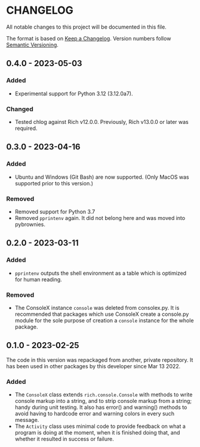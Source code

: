# CHANGELOG

All notable changes to this project will be documented in this file.

The format is based on [Keep a Changelog](https://keepachangelog.com/en/1.1.0/). Version numbers follow [Semantic Versioning](https://semver.org/spec/v2.0.0.html).


## 0.4.0 - 2023-05-03

### Added

- Experimental support for Python 3.12 (3.12.0a7).

### Changed

- Tested chlog against Rich v12.0.0. Previously, Rich v13.0.0 or later was required.

## 0.3.0 - 2023-04-16

### Added

- Ubuntu and Windows (Git Bash) are now supported. (Only MacOS was supported
  prior to this version.)

### Removed

- Removed support for Python 3.7
- Removed `pprintenv` again. It did not belong here and was moved into
  pybrownies.

## 0.2.0 - 2023-03-11

### Added

- `pprintenv` outputs the shell environment as a table which is optimized for human reading.

### Removed

- The ConsoleX instance `console` was deleted from consolex.py. It is
  recommended that packages which use ConsoleX create a console.py module for the sole purpose of creation a `console` instance for the whole package.


## 0.1.0 - 2023-02-25

The code in this version was repackaged from another, private repository. It has been used in other packages by this developer since Mar 13 2022.

### Added

- The `ConsoleX` class extends `rich.console.Console` with methods to write console markup into a string, and to strip console markup from a string; handy during unit testing. It also has error() and warning() methods to avoid having to hardcode error and warning colors in every such message.
- The `Activity` class uses minimal code to provide feedback on what a program is doing at the moment, when it is finished doing that, and whether it resulted in success or failure.
